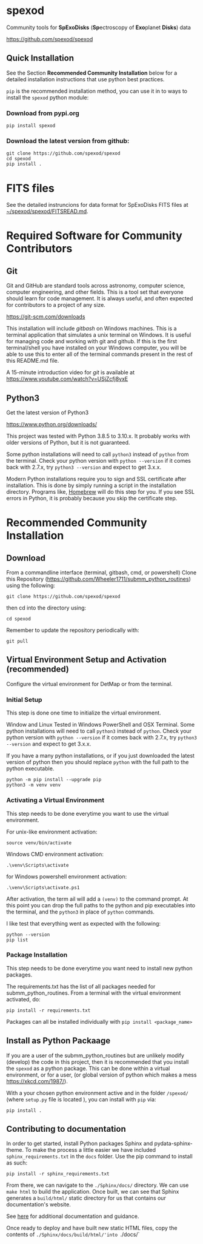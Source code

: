 # spexod
Community tools for **SpExoDisks** (**Sp**ectroscopy  of **Exo**planet **Disks**) data

https://github.com/spexod/spexod
## Quick Installation

See the Section **Recommended Community Installation** below for a 
detailed installation instructions that use python best practices.

`pip` is the recommended installation method, you can 
use it in to ways to install the `spexod` python module:

### Download from pypi.org

    pip install spexod

### Download the latest version from github:

    git clone https://github.com/spexod/spexod
    cd spexod
    pip install .

# FITS files

See the detailed instruncions for data format for SpExoDisks FITS
files at [~/spexod/spexod/FITSREAD.md](https://github.com/spexod/spexod/spexod/FITSREAD.md).

# Required Software for Community Contributors 
## Git
Git and GitHub are standard tools across astronomy, computer science, computer engineering,
and other fields. This is a tool set that everyone should learn for code management. It is 
always useful, and often expected for contributors to a project of any size.

https://git-scm.com/downloads

This installation will include _gitbash_ on Windows machines. This is a terminal application
that simulates a unix terminal on Windows. It is useful for managing code and working with
git and github. If this is the first terminal/shell you have installed on your
Windows computer, you will be able to use this to enter all of the terminal
commands present in the rest of this README.md file.

A 15-minute introduction video for *git* is available at  https://www.youtube.com/watch?v=USjZcfj8yxE


## Python3
Get the latest version of Python3

https://www.python.org/downloads/

This project was tested with Python 3.8.5 to 3.10.x. It probably works with older
versions of Python, but it is not guaranteed.

Some python 
installations will need to call `python3` instead of `python` from the terminal. 
Check your python version with `python --version` if it comes back with 
2.7.x, try `python3 --version` and expect to get 3.x.x. 

Modern Python installations require you to sign and SSL certificate after
installation. This is done by simply running a script in the installation 
directory. Programs like, [Homebrew](https://brew.sh/) will do this step for
you. If you see SSL errors in Python, it is probably because you skip the
certificate step.

# Recommended Community Installation

## Download
From a commandline interface (terminal, gitbash, cmd, or powershell)
Clone this Repository (https://github.com/Wheeler1711/submm_python_routines)
using the following:

`git clone https://github.com/spexod/spexod`

then cd into the directory using:

`cd spexod`

Remember to update the repository periodically with:

`git pull`

## Virtual Environment Setup and Activation (recommended)

Configure the virtual environment for DetMap or from the terminal.

### Initial Setup 
This step is done one time to initialize the virtual environment.

Window and Linux Tested in Windows PowerShell and OSX Terminal. Some python 
installations will need to call `python3` instead of `python`. Check your python version with
`python --version` if it comes back with 2.7.x, try `python3 --version` and expect to get 3.x.x. 

If you have a many python installations, or if you just downloaded the latest version
of python then you should replace `python` with the full path to the python executable.

```
python -m pip install --upgrade pip
python3 -m venv venv
```

### Activating a Virtual Environment
This step needs to be done everytime you want to use the virtual environment.

For unix-like environment activation:

```source venv/bin/activate```

Windows CMD environment activation:

```.\venv\Scripts\activate```

for Windows powershell environment activation:

```.\venv\Scripts\activate.ps1```

After activation, the term ail will add a `(venv)` to the command prompt. At this point
you can drop the full paths to the python and pip executables into the terminal, 
and the `python3` in place of `python` commands.

I like test that everything went as expected with the following:

```
python --version
pip list
```

### Package Installation
This step needs to be done everytime you want need to install new python packages.

The requirements.txt has the list of all packages needed for submm_python_routines. 
From a terminal with the virtual environment activated, do:

```pip install -r requirements.txt```

Packages can all be installed individually with `pip install <package_name>`

## Install as Python Packaage
If you are a user of the submm_python_routines but are unlikely modify (develop) 
the code in this project, then it is recommended that you install the 
`spexod` as a python package. This can be done within a
virtual environment, or for a user, (or global version of python which makes a 
mess https://xkcd.com/1987/).

With a your chosen python environment active and in the folder `/spexod/` 
(where `setup.py` file is located ), you can install with `pip` via:

    pip install .

## Contributing to documentation
In order to get started, install Python packages Sphinx and pydata-sphinx-theme. 
To make the process a little easier we have included `sphinx_requirements.txt` in the 
`docs` folder. Use the pip command to install as such:

```pip install -r sphinx_requirements.txt``` 

From there, we can navigate to the `./Sphinx/docs/` directory. 
We can use `make html` to build the application. Once built, we can see that Sphinx generates a `build/html/` 
static directory for us that contains our documentation's website.

See [here](https://www.sphinx-doc.org/en/master/usage/quickstart.html) for additional documentation and guidance.

Once ready to deploy and have built new static HTML files, copy the contents of `./Sphinx/docs/build/html/'into `./docs/`

